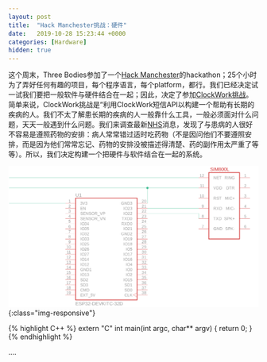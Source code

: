 ```yaml
---
layout: post
title:  "Hack Manchester挑战：硬件"
date:   2019-10-28 15:23:44 +0000
categories: [Hardware]
hidden: true
---
```

这个周末，Three Bodies参加了一个[Hack Manchester](https://www.hac100.com/event/HM2019/)的hackathon；25个小时为了弄好任何有趣的项目，每个程序语言，每个platform，都行。我们已经决定试一试我们要把一般软件与硬件结合在一起；因此，决定了参加[ClockWork挑战](https://www.clockworksms.com/blog/hack-manchester-2019/)。简单来说，ClockWork挑战是“利用ClockWork短信API以构建一个帮助有长期的疾病的人。我们不太了解患长期的疾病的人一般靠什么工具，一般必须面对什么问题，天天一般遇到什么问题。我们来调查最新[NHS](https://www.england.nhs.uk/)消息，发现了与患病的人很好不容易是遵照药物的安排：病人常常错过适时吃药物（不是因问他们不要遵照安排，而是因为他们常常忘记、药物的安排没被描述得清楚、药的副作用太严重了等等）。所以，我们决定构建一个把硬件与软件结合在一起的系统。

![基础电路构建](/assets/2019-10-28-hackmanchester/b0.png){:class="img-responsive"}

{% highlight C++ %}
extern "C" int main(int argc, char** argv) {
  return 0;
}
{% endhighlight %}

....